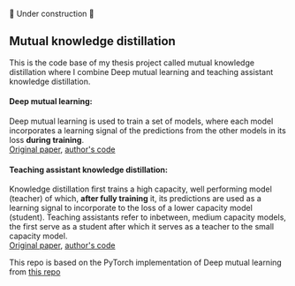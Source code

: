 :construction: Under construction :construction:
## Mutual knowledge distillation
This is the code base of my thesis project called mutual knowledge distillation where I combine Deep mutual learning and teaching assistant knowledge distillation.

#### Deep mutual learning:
Deep mutual learning is used to train a set of models, where each model incorporates a learning signal of the predictions from the other models in its loss **during training**. <br>
[Original paper](https://arxiv.org/pdf/1706.00384.pdf), [author's code](https://github.com/YingZhangDUT/Deep-Mutual-Learning)

#### Teaching assistant knowledge distillation:
Knowledge distillation first trains a high capacity, well performing model (teacher) of which, **after fully training** it, its predictions are used as a learning signal to incorporate to the loss of a lower capacity model (student). Teaching assistants refer to inbetween, medium capacity models, the first serve as a student after which it serves as a teacher to the small capacity model.<br>
[Original paper](https://arxiv.org/pdf/1902.03393.pdf), [author's code](https://github.com/imirzadeh/Teacher-Assistant-Knowledge-Distillation)

This repo is based on the PyTorch implementation of Deep mutual learning from [this repo](https://github.com/chxy95/Deep-Mutual-Learning)
